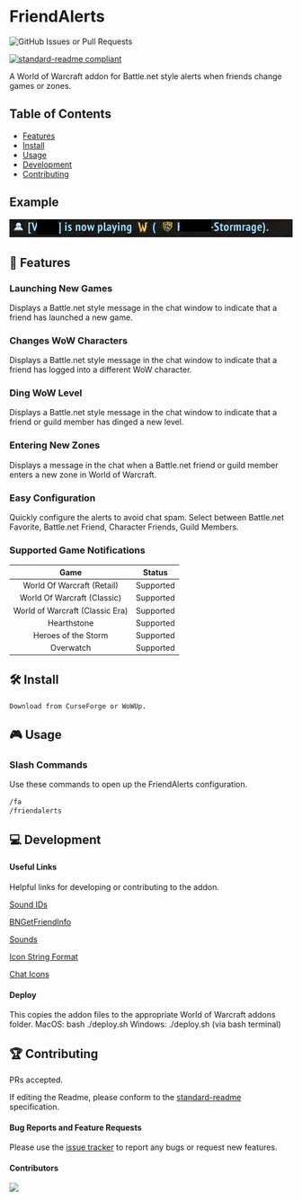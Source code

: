 # FriendAlerts
<img alt="GitHub Issues or Pull Requests" src="https://img.shields.io/github/issues/nickstuer/friendalerts">

[![standard-readme compliant](https://img.shields.io/badge/readme%20style-standard-brightgreen.svg?style=flat-square)](https://github.com/RichardLitt/standard-readme)

A World of Warcraft addon for Battle.net style alerts when friends change games or zones.

## Table of Contents

- [Features](https://github.com/nickstuer/blizzapi?tab=readme-ov-file#-features)
- [Install](https://github.com/nickstuer/blizzapi?tab=readme-ov-file#-install)
- [Usage](https://github.com/nickstuer/blizzapi?tab=readme-ov-file#-usage)
- [Development](https://github.com/nickstuer/blizzapi?tab=readme-ov-file#-development)
- [Contributing](https://github.com/nickstuer/blizzapi?tab=readme-ov-file#-contributing)

## Example
![Example Alert](images/example.png)

## 📖 Features

### Launching New Games
Displays a Battle.net style message in the chat window to indicate that a friend has launched a new game.

### Changes WoW Characters
Displays a Battle.net style message in the chat window to indicate that a friend has logged into a different WoW character.

### Ding WoW Level
Displays a Battle.net style message in the chat window to indicate that a friend or guild member has dinged a new level.

### Entering New Zones
Displays a message in the chat when a Battle.net friend or guild member enters a new zone in World of Warcraft.

### Easy Configuration
Quickly configure the alerts to avoid chat spam. Select between Battle.net Favorite, Battle.net Friend, Character Friends, Guild Members.

### Supported Game Notifications
| Game                                  | Status                              |
| :----------------------------------:  | :--------------------------------:  |
| World Of Warcraft (Retail)            | Supported                           |
| World Of Warcraft (Classic)           | Supported                           |
| World of Warcraft (Classic Era)       | Supported                           |
| Hearthstone                           | Supported                           |
| Heroes of the Storm                   | Supported                           |
| Overwatch                             | Supported                           |

## 🛠 Install
```
Download from CurseForge or WoWUp.
```

## 🎮 Usage

### Slash Commands
Use these commands to open up the FriendAlerts configuration.
```
/fa
/friendalerts
```

## 💻 Development

#### Useful Links
Helpful links for developing or contributing to the addon.

[Sound IDs](https://www.wowinterface.com/forums/showthread.php?t=55702)

[BNGetFriendInfo](https://warcraft.wiki.gg/wiki/API_BNGetFriendInfo)

[Sounds](https://www.wowhead.com/sounds)

[Icon String Format](https://www.wowinterface.com/forums/showthread.php?t=46221)

[Chat Icons](https://wago.tools/files?search=chaticon)

#### Deploy
This copies the addon files to the appropriate World of Warcraft addons folder.
MacOS: bash ./deploy.sh
Windows: ./deploy.sh (via bash terminal)


## 🏆 Contributing
PRs accepted.

If editing the Readme, please conform to the [standard-readme](https://github.com/RichardLitt/standard-readme) specification.

#### Bug Reports and Feature Requests
Please use the [issue tracker](https://github.com/nickstuer/friendalerts/issues) to report any bugs or request new features.

#### Contributors

<a href = "https://github.com/nickstuer/friendalerts/graphs/contributors">
  <img src = "https://contrib.rocks/image?repo=nickstuer/friendalerts"/>
</a>
